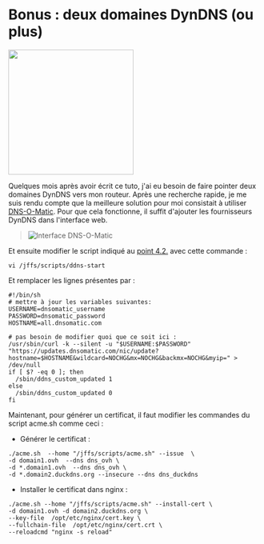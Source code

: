 # Bonus : deux domaines DynDNS (ou plus)  
<a href="https://www.dnsomatic.com/" target="_blank"><img src="http://www.dnsomatic.com/img/dnsomatic_logo_2000.gif" width="250"></a>  
    
Quelques mois après avoir écrit ce tuto, j'ai eu besoin de faire pointer deux domaines DynDNS vers mon routeur. Après une recherche rapide, je me suis rendu compte que la meilleure solution pour moi consistait à utiliser [DNS-O-Matic](https://www.dnsomatic.com/). Pour que cela fonctionne, il suffit d'ajouter les fournisseurs DynDNS dans l'interface web.
>![Interface DNS-O-Matic](https://i.imgur.com/m1KH826.png)  
  
Et ensuite modifier le script indiqué au [point 4.2.](https://github.com/pedrom34/TutoAsus/blob/master/Readme.fr.md#42-côté-routeur) avec cette commande :  
  
```shell
vi /jffs/scripts/ddns-start
```
  
Et remplacer les lignes présentes par :  
```shell
#!/bin/sh
# mettre à jour les variables suivantes:
USERNAME=dnsomatic_username
PASSWORD=dnsomatic_password
HOSTNAME=all.dnsomatic.com

# pas besoin de modifier quoi que ce soit ici :
/usr/sbin/curl -k --silent -u "$USERNAME:$PASSWORD" "https://updates.dnsomatic.com/nic/update?hostname=$HOSTNAME&wildcard=NOCHG&mx=NOCHG&backmx=NOCHG&myip=" > /dev/null
if [ $? -eq 0 ]; then
  /sbin/ddns_custom_updated 1
else
  /sbin/ddns_custom_updated 0
fi
```
  
Maintenant, pour générer un certificat, il faut modifier les commandes du script acme.sh comme ceci :
- Générer le certificat :
```shell
./acme.sh  --home "/jffs/scripts/acme.sh" --issue  \
-d domain1.ovh  --dns dns_ovh \
-d *.domain1.ovh  --dns dns_ovh \
-d *.domain2.duckdns.org --insecure --dns dns_duckdns
```
  
- Installer le certificat dans nginx :
```shell
./acme.sh --home "/jffs/scripts/acme.sh" --install-cert \
-d domain1.ovh -d domain2.duckdns.org \
--key-file  /opt/etc/nginx/cert.key \
--fullchain-file  /opt/etc/nginx/cert.crt \
--reloadcmd "nginx -s reload"
```
  
